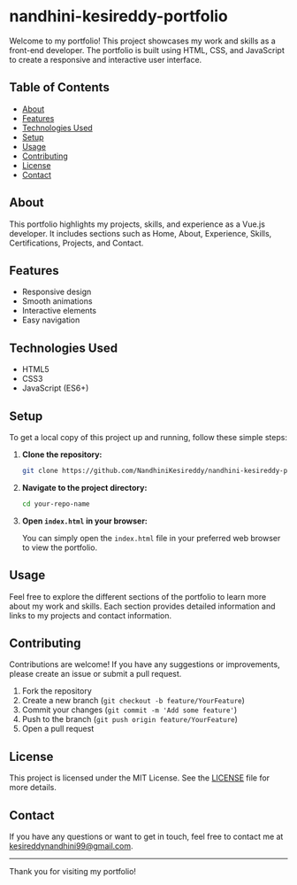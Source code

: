 # nandhini-kesireddy-portfolio

Welcome to my portfolio! This project showcases my work and skills as a front-end developer. The portfolio is built using HTML, CSS, and JavaScript to create a responsive and interactive user interface.

## Table of Contents

- [About](#about)
- [Features](#features)
- [Technologies Used](#technologies-used)
- [Setup](#setup)
- [Usage](#usage)
- [Contributing](#contributing)
- [License](#license)
- [Contact](#contact)

## About

This portfolio highlights my projects, skills, and experience as a Vue.js developer. It includes sections such as Home, About, Experience, Skills, Certifications, Projects, and Contact. 

## Features

- Responsive design
- Smooth animations
- Interactive elements
- Easy navigation

## Technologies Used

- HTML5
- CSS3
- JavaScript (ES6+)

## Setup

To get a local copy of this project up and running, follow these simple steps:

1. **Clone the repository:**

    ```bash
    git clone https://github.com/NandhiniKesireddy/nandhini-kesireddy-portfolio.git
    ```

2. **Navigate to the project directory:**

    ```bash
    cd your-repo-name
    ```

3. **Open `index.html` in your browser:**

    You can simply open the `index.html` file in your preferred web browser to view the portfolio.

## Usage

Feel free to explore the different sections of the portfolio to learn more about my work and skills. Each section provides detailed information and links to my projects and contact information.

## Contributing

Contributions are welcome! If you have any suggestions or improvements, please create an issue or submit a pull request.

1. Fork the repository
2. Create a new branch (`git checkout -b feature/YourFeature`)
3. Commit your changes (`git commit -m 'Add some feature'`)
4. Push to the branch (`git push origin feature/YourFeature`)
5. Open a pull request

## License

This project is licensed under the MIT License. See the [LICENSE](LICENSE) file for more details.

## Contact

If you have any questions or want to get in touch, feel free to contact me at kesireddynandhini99@gmail.com.

---

Thank you for visiting my portfolio!
